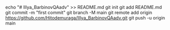 echo "# Illya_BarbinovQAadv" >> README.md
git init
git add README.md
git commit -m "first commit"
git branch -M main
git remote add origin https://github.com/Hitodemuraga/Illya_BarbinovQAadv.git
git push -u origin main